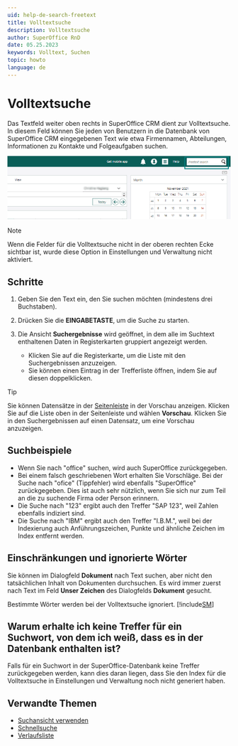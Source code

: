 ```yaml
---
uid: help-de-search-freetext
title: Volltextsuche
description: Volltextsuche
author: SuperOffice RnD
date: 05.25.2023
keywords: Volltext, Suchen
topic: howto
language: de
---
```


# Volltextsuche

Das Textfeld weiter oben rechts in SuperOffice CRM dient zur Volltextsuche. In diesem Feld können Sie jeden von Benutzern in die Datenbank von SuperOffice CRM eingegebenen Text wie etwa Firmennamen, Abteilungen, Informationen zu Kontakte und Folgeaufgaben suchen.

![Volltextsuche -screenshot][img1]

> [!NOTE]
> Wenn die Felder für die Volltextsuche nicht in der oberen rechten Ecke sichtbar ist, wurde diese Option in Einstellungen und Verwaltung nicht aktiviert.

## Schritte

1. Geben Sie den Text ein, den Sie suchen möchten (mindestens drei Buchstaben).

2. Drücken Sie die **EINGABETASTE**, um die Suche zu starten.

3. Die Ansicht **Suchergebnisse** wird geöffnet, in dem alle im Suchtext enthaltenen Daten in Registerkarten gruppiert angezeigt werden.

    * Klicken Sie auf die Registerkarte, um die Liste mit den Suchergebnissen anzuzeigen.
    * Sie können einen Eintrag in der Trefferliste öffnen, indem Sie auf diesen doppelklicken.

> [!TIP]
> Sie können Datensätze in der [Seitenleiste][1] in der Vorschau anzeigen. Klicken Sie auf die Liste oben in der Seitenleiste und wählen **Vorschau**. Klicken Sie in den Suchergebnissen auf einen Datensatz, um eine Vorschau anzuzeigen.

## Suchbeispiele

* Wenn Sie nach "office" suchen, wird auch SuperOffice zurückgegeben.
* Bei einem falsch geschriebenen Wort erhalten Sie Vorschläge. Bei der Suche nach "ofice" (Tippfehler) wird ebenfalls "SuperOffice" zurückgegeben. Dies ist auch sehr nützlich, wenn Sie sich nur zum Teil an die zu suchende Firma oder Person erinnern.
* Die Suche nach "123" ergibt auch den Treffer "SAP 123", weil Zahlen ebenfalls indiziert sind.
* Die Suche nach "IBM" ergibt auch den Treffer "I.B.M.", weil bei der Indexierung auch Anführungszeichen, Punkte und ähnliche Zeichen im Index entfernt werden.

## Einschränkungen und ignorierte Wörter

Sie können im Dialogfeld **Dokument** nach Text suchen, aber nicht den tatsächlichen Inhalt von Dokumenten durchsuchen. Es wird immer zuerst nach Text im Feld **Unser Zeichen** des Dialogfelds **Dokument** gesucht.

Bestimmte Wörter werden bei der Volltextsuche ignoriert. [!include[SM](../../learn/includes/are-defined-sm.md)]

<!-- markdownlint-disable-next-line MD013 -->
## Warum erhalte ich keine Treffer für ein Suchwort, von dem ich weiß, dass es in der Datenbank enthalten ist?

Falls für ein Suchwort in der SuperOffice-Datenbank keine Treffer zurückgegeben werden, kann dies daran liegen, dass Sie den Index für die Volltextsuche in Einstellungen und Verwaltung noch nicht generiert haben.

## Verwandte Themen

* [Suchansicht verwenden][2]
* [Schnellsuche][3]
* [Verlaufsliste][4]

<!-- Referenced links -->
[1]: ../../learn/getting-started/main-screen/side-panel.md
[2]: find-screen.md
[3]: index.md#fastsearcher
[4]: ../../learn/basics/history.md

<!-- Referenced images -->
[img1]: ../../../media/loc/en/search-options/freetext-search-find.png
